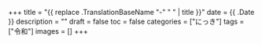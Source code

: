 +++
title = "{{ replace .TranslationBaseName "-" " " | title }}"
date = {{ .Date }}
description = ""
draft = false
toc = false
categories = ["にっき"]
tags = ["令和"]
images = []
+++

